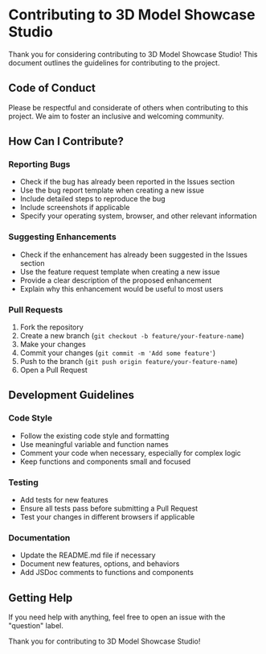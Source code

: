 # Contributing to 3D Model Showcase Studio

Thank you for considering contributing to 3D Model Showcase Studio! This document outlines the guidelines for contributing to the project.

## Code of Conduct

Please be respectful and considerate of others when contributing to this project. We aim to foster an inclusive and welcoming community.

## How Can I Contribute?

### Reporting Bugs

- Check if the bug has already been reported in the Issues section
- Use the bug report template when creating a new issue
- Include detailed steps to reproduce the bug
- Include screenshots if applicable
- Specify your operating system, browser, and other relevant information

### Suggesting Enhancements

- Check if the enhancement has already been suggested in the Issues section
- Use the feature request template when creating a new issue
- Provide a clear description of the proposed enhancement
- Explain why this enhancement would be useful to most users

### Pull Requests

1. Fork the repository
2. Create a new branch (`git checkout -b feature/your-feature-name`)
3. Make your changes
4. Commit your changes (`git commit -m 'Add some feature'`)
5. Push to the branch (`git push origin feature/your-feature-name`)
6. Open a Pull Request

## Development Guidelines

### Code Style

- Follow the existing code style and formatting
- Use meaningful variable and function names
- Comment your code when necessary, especially for complex logic
- Keep functions and components small and focused

### Testing

- Add tests for new features
- Ensure all tests pass before submitting a Pull Request
- Test your changes in different browsers if applicable

### Documentation

- Update the README.md file if necessary
- Document new features, options, and behaviors
- Add JSDoc comments to functions and components

## Getting Help

If you need help with anything, feel free to open an issue with the "question" label.

Thank you for contributing to 3D Model Showcase Studio!